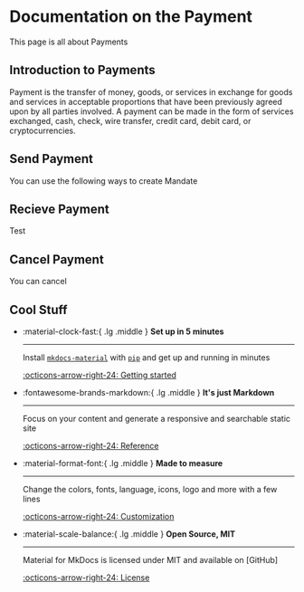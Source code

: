 # Documentation on the Payment
This page is all about Payments

## Introduction to Payments
Payment is the transfer of money, goods, or services in exchange for goods and services in acceptable proportions that have been previously agreed upon by all parties involved. A payment can be made in the form of services exchanged, cash, check, wire transfer, credit card, debit card, or cryptocurrencies.

## Send Payment
You can use the following ways to create Mandate

## Recieve Payment
Test

## Cancel Payment
You can cancel

## Cool Stuff
<div class="grid cards" markdown>

-   :material-clock-fast:{ .lg .middle } __Set up in 5 minutes__

    ---

    Install [`mkdocs-material`](#) with [`pip`](#) and get up
    and running in minutes

    [:octicons-arrow-right-24: Getting started](#)

-   :fontawesome-brands-markdown:{ .lg .middle } __It's just Markdown__

    ---

    Focus on your content and generate a responsive and searchable static site

    [:octicons-arrow-right-24: Reference](#)

-   :material-format-font:{ .lg .middle } __Made to measure__

    ---

    Change the colors, fonts, language, icons, logo and more with a few lines

    [:octicons-arrow-right-24: Customization](#)

-   :material-scale-balance:{ .lg .middle } __Open Source, MIT__

    ---

    Material for MkDocs is licensed under MIT and available on [GitHub]

    [:octicons-arrow-right-24: License](#)

</div>
